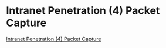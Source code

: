 # Intranet Penetration (4) Packet Capture
[Intranet Penetration (4) Packet Capture](https://aiwithcloud.com/2022/09/19/intranet_penetration_4_packet_capture/)
